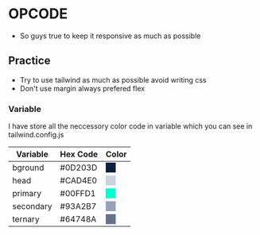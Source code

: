 # OPCODE

- So guys true to keep it responsive as much as possible

## Practice

- Try to use tailwind as much as possible avoid writing css
- Don't use margin always prefered flex

### Variable

I have store all the neccessory color code in variable which you can see in tailwind.config.js

| Variable  | Hex Code | Color                                                                     |
| --------- | -------- | ------------------------------------------------------------------------- |
| bground   | #0D203D  | <div style="background-color: #0D203D; width: 20px; height: 20px;"></div> |
| head      | #CAD4E0  | <div style="background-color: #CAD4E0; width: 20px; height: 20px;"></div> |
| primary   | #00FFD1  | <div style="background-color: #00FFD1; width: 20px; height: 20px;"></div> |
| secondary | #93A2B7  | <div style="background-color: #93A2B7; width: 20px; height: 20px;"></div> |
| ternary   | #64748A  | <div style="background-color: #64748A; width: 20px; height: 20px;"></div> |
